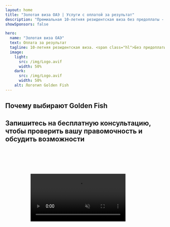 ```yaml
---
layout: home
title: "Золотая виза ОАЭ | Услуги с оплатой за результат"
description: "Премиальная 10-летняя резидентская виза без предоплаты - оплата только после одобрения. Полное сопровождение заявки с 98% успешностью. Бесплатное продление, только госпошлины."
showSponsors: false

hero:
  name: "Золотая виза ОАЭ"
  text: Оплата за результат
  tagline: 10-летняя резидентская виза. <span class="hl">Без предоплаты</span> - оплата только после одобрения. 98% успешных заявок.
  image:
    light:
      src: /img/Logo.avif
      width: 50%
    dark:
      src: /img/Logo.avif
      width: 50%
    alt: Логотип Golden Fish
---
```


<FeatureCards :features="[
  {
    title: 'Преимущества золотой визы ОАЭ',
    items: [
      '10-летний срок действия с возможностью продления при сохранении квалификационных условий',
      '**Нет необходимости въезжать в ОАЭ каждые 6 месяцев**',
      'Разрешено 100% владение бизнесом',
      'Спонсорство членов семьи и неограниченного числа домашнего персонала',
      'Спонсорство детей до 25 лет',
      'Включено спонсорство родителей',
      'Не требуется спонсор или работодатель'
    ],
    linkText: 'Learn more',
    link: '../../company-registration/golden-visa#key-benefits-of-the-uae-golden-visa',
    icon: {
      light: '/img/iStock-1785818081.avif',
      dark: '/img/iStock-1203821481.avif',
      alt: 'Визовые услуги',
      width: '100%'
    }
  },
  {
    title: 'Как получить золотую визу ОАЭ',
    items: [
      'Инвестиции в недвижимость ОАЭ на 2 млн AED',
      'Депозит в инвестиционные фонды ОАЭ на 2 млн AED',
      'Бизнес с капиталом 2 млн AED',
      'Ежегодный взнос FTA 250 тыс. AED',
      'Квалифицированные специалисты',
      'Выдающиеся таланты'
    ],
    linkText: 'Learn more',
    link: '../../company-registration/golden-visa#uae-golden-visa-eligibility-and-requirements',
    icon: {
      light: '/img/iStock-1333000394.avif',
      dark: '/img/iStock-584576538.avif',
      alt: 'Визовые услуги',
      width: '10%'
    }
  },
  {
    title: 'Процесс получения золотой визы',
    bullet: '✓',
    items: [
      'Первичная оценка соответствия требованиям',
      'Подготовка и проверка документов',
      'Медицинское обследование и биометрия',
      'Подача и обработка заявления',
      'Выдача Emirates ID и визы',
      'Спонсорство визы для семьи (опционально)'
    ],
    linkText: 'Learn more',
    link: '../../company-registration/golden-visa#uae-golden-visa-application-process',
    icon: {
      light: '/img/ILONMASKID.webp',
      dark: '/img/ILONMASKID.webp',
      alt: 'Визовые услуги',
      width: '100%'
    }
  }
]" />

## Почему выбирают Golden Fish

<BenefitsList :features="[
  {
    icon: '💰',
    title: 'Оплата после результата',
    text: '**Оплата только после одобрения Golden Visa.** Полная прозрачность без скрытых платежей.'
  },
  {
    icon: '📈',
    title: 'Доказанная результативность',
    text: '98% одобренных заявок с сотнями выданных Golden Visa через наш премиальный процессинг.'
  },
  {
    icon: '📋',
    title: 'Полное сопровождение',
    text: 'Комплексное ведение от подготовки документов до выдачи визы, забота обо всех деталях.'
  },
  {
    icon: '👨‍💼',
    title: 'Локальная экспертиза в ОАЭ',
    text: 'Персональные специалисты в Дубае предоставляют экспертное сопровождение на каждом этапе процесса.'
  },
  {
    icon: '🔍',
    title: 'Премиальный процессинг',
    text: 'Прямая коммуникация с властями и ускоренные каналы для быстрого одобрения.'
  },
  {
    icon: '🔄',
    title: 'Поддержка при продлении',
    text: 'Бесплатная помощь в продлении визы с **нулевой комиссией агентства** - только государственные сборы.'
  }
]" />

## Запишитесь на бесплатную консультацию, чтобы проверить вашу правомочность и обсудить возможности

<video  autoplay muted playsinline style="padding: 80px" >
  <source src="/img/iStock-2185912341.mp4" type="video/mp4">
</video>

<ContactFormModal 
  formName="Golden Visa [offer]" 
  buttonText="Получить бесплатную консультацию" 
  categoryLabel="Необходимый уровень поддержки: *" 
  categoryPlaceholderText="Выберите уровень поддержки"
  messageLabel="Помогите нам подготовиться к консультации (рекомендуется)"
  messagePlaceholderText="Расскажите о ваших инвестиционных предпочтениях, членах семьи, сроках или конкретных вопросах"
  :services="[
  'Базовый — только необходимые документы и консультации',
  'Стандартный — полный пакет документов и сопровождение основных этапов',
  'Комплексный — полное управление процессом с минимальным вашим участием',
  'Индивидуальный — необходимо обсудить специфические детали и особые требования',
  ]"/>

<!-- <ImageGrid :images="[
  { src: '/img/ILONMASKID.webp', href: './immigration.md', alt: 'Иммиграция в ОАЭ' },
  { src: '/img/ILONMASKID.webp', href: './immigration.md', alt: 'Иммиграция в ОАЭ' },
]"/> -->
